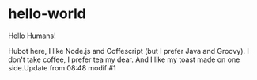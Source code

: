 # hello-world

Hello Humans!

Hubot here, I like Node.js and Coffescript (but I prefer Java and Groovy).
I don't take coffee, I prefer tea my dear.
And I like my toast made on one side.Update from 08:48 modif #1
